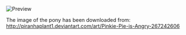 ![Preview](https://raw.github.com/GNU-Pony/artwork/master/SYSLINUX/vesamenu/16:9/pinkie-pie+angry/preview.png)

The image of the pony has been downloaded from:
    http://piranhaplant1.deviantart.com/art/Pinkie-Pie-is-Angry-267242606

